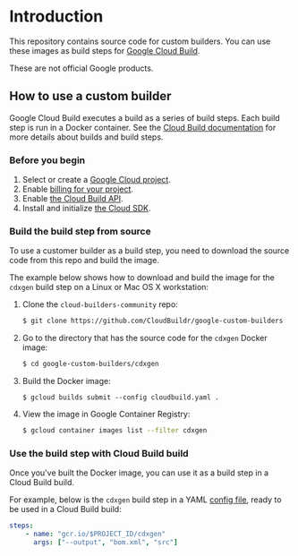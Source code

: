 # Introduction

This repository contains source code for custom builders. You can use these images as build steps for
[Google Cloud Build](https://cloud.google.com/cloud-build/docs/).

These are not official Google products.

## How to use a custom builder

Google Cloud Build executes a build as a series of build steps. Each build step is run in a Docker container. See
the [Cloud Build documentation](https://cloud.google.com/cloud-build/docs/overview) for more details
about builds and build steps.

### Before you begin

1.  Select or create a [Google Cloud project](https://console.cloud.google.com/cloud-resource-manager).
2.  Enable [billing for your project](https://support.google.com/cloud/answer/6293499#enable-billing).
3.  Enable [the Cloud Build API](https://console.cloud.google.com/flows/enableapi?apiid=cloudbuild.googleapis.com).
4.  Install and initialize [the Cloud SDK](https://cloud.google.com/sdk/docs/).

### Build the build step from source

To use a customer builder as a build step, you need to download the source code from this
repo and build the image.

The example below shows how to download and build the image for the `cdxgen` build step on a Linux or Mac OS X workstation:

1. Clone the `cloud-builders-community` repo:

    ```sh
    $ git clone https://github.com/CloudBuildr/google-custom-builders
    ```

2. Go to the directory that has the source code for the `cdxgen` Docker image:

    ```sh
    $ cd google-custom-builders/cdxgen
    ```

3. Build the Docker image:

    ```
    $ gcloud builds submit --config cloudbuild.yaml .
    ```

4. View the image in Google Container Registry:

    ```sh
    $ gcloud container images list --filter cdxgen
    ```

### Use the build step with Cloud Build build

Once you've built the Docker image, you can use it as a build step in a Cloud Build build.

For example, below is the `cdxgen` build step in a YAML
[config file](https://cloud.google.com/cloud-build/docs/build-config), ready to be used in a Cloud Build build:

```yaml
steps:
    - name: "gcr.io/$PROJECT_ID/cdxgen"
      args: ["--output", "bom.xml", "src"]
```
